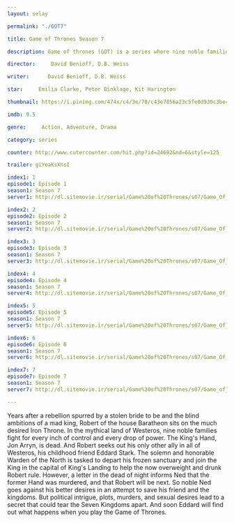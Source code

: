 ```yaml
---
layout: selay

permalink: "./GOT7"

title: Game of Thrones Season 7

description: Game of thrones (GOT) is a series where nine noble families fight for control over the mythical lands of Westeros, while an ancient enemy returns after being dormant for thousands of years.

director:     David Benioff, D.B. Weiss

writer:      David Benioff, D.B. Weiss

star:     Emilia Clarke, Peter Dinklage, Kit Harington

thumbnail: https://i.pinimg.com/474x/c4/3e/78/c43e7856a23c5fe0d930c3be4faf81f7--game-of-thrones--season-game-of-thrones-jon-snow.jpg

imdb: 9.5

genre:     Action, Adventure, Drama

category: series

counter: http://www.cutercounter.com/hit.php?id=24692&nd=6&style=125

trailer: giYeaKsXnsI

index1: 1
episode1: Episode 1
season1: Season 7
server1: http://dl.sitemovie.ir/serial/Game%20of%20Thrones/s07/Game_Of_Thrones_S07E01_720p_WEB-DL_SiteMovie_ir.mkv

index2: 2
episode2: Episode 2
season1: Season 7
server2: http://dl.sitemovie.ir/serial/Game%20of%20Thrones/s07/Game_Of_Thrones_S07E02_720p_WEB-DL_SiteMovie_ir.mkv

index3: 3
episode3: Episode 3
season1: Season 7
server3: http://dl.sitemovie.ir/serial/Game%20of%20Thrones/s07/Game_Of_Thrones_S07E03_720p_WEB-DL_SiteMovie_ir.mkv

index4: 4
episode4: Episode 4
season1: Season 7
server4: http://dl.sitemovie.ir/serial/Game%20of%20Thrones/s07/Game_Of_Thrones_S07E04_720p_WEB-DL_SiteMovie_ir.mkv

index5: 5
episode5: Episode 5
season1: Season 7
server5: http://dl.sitemovie.ir/serial/Game%20of%20Thrones/s07/Game_Of_Thrones_S07E05_720p_WEB-DL_SiteMovie_ir.mkv

index6: 6
episode6: Episode 6
season1: Season 7
server6: http://dl.sitemovie.ir/serial/Game%20of%20Thrones/s07/Game_Of_Thrones_S07E06_720p_HDTV_SiteMovie_ir.mkv

index7: 7
episode7: Episode 7
season1: Season 7
server7: http://dl.sitemovie.ir/serial/Game%20of%20Thrones/s07/Game_of_Thrones_S07E07_720p_WEB-DL_SiteMovie_ir.mkv

---
```


Years after a rebellion spurred by a stolen bride to be and the blind ambitions of a mad king, Robert of the house Baratheon sits on the much desired Iron Throne. In the mythical land of Westeros, nine noble families fight for every inch of control and every drop of power. The King's Hand, Jon Arryn, is dead. And Robert seeks out his only other ally in all of Westeros, his childhood friend Eddard Stark. The solemn and honorable Warden of the North is tasked to depart his frozen sanctuary and join the King in the capital of King's Landing to help the now overweight and drunk Robert rule. However, a letter in the dead of night informs Ned that the former Hand was murdered, and that Robert will be next. So noble Ned goes against his better desires in an attempt to save his friend and the kingdoms. But political intrigue, plots, murders, and sexual desires lead to a secret that could tear the Seven Kingdoms apart. And soon Eddard will find out what happens when you play the Game of Thrones.